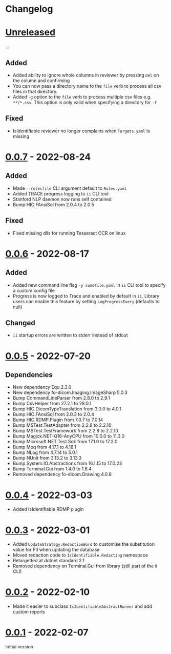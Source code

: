 # Changelog

# [Unreleased]

...

## Added

- Added ability to ignore whole columns in reviewer by pressing `Del` on the column and confirming
- You can now pass a directory name to the `file` verb to process all csv files in that directory.
- Added `-g` option to the `file` verb to process multiple csv files e.g. `**/*.csv`.  This option is only valid when specifying a directory for `-f`

## Fixed

- IsIdentifiable reviewer no longer complains when `Targets.yaml` is missing

# [0.0.7] - 2022-08-24

## Added

- Made `--rulesfile` CLI argument default to `Rules.yaml`
- Added TRACE progress logging to `ii` CLI tool
- Stanford NLP daemon now runs self contained
- Bump HIC.FAnsiSql from 2.0.4 to 2.0.5

## Fixed

- Fixed missing dlls for running Tesseract OCR on linux

# [0.0.6] - 2022-08-17

## Added

- Added new command line flag `-y somefile.yaml` in `ii` CLI tool to specify a custom config file
- Progress is now logged to Trace and enabled by default in `ii`.  Library users can enable this feature by setting `LogProgressEvery` (defaults to null)

## Changed

- `ii` startup errors are written to stderr instead of stdout

# [0.0.5] - 2022-07-20

## Dependencies

- New dependency Equ 2.3.0
- New dependency fo-dicom.Imaging.ImageSharp 5.0.3
- Bump CommandLineParser from 2.8.0 to 2.9.1
- Bump CsvHelper from 27.2.1 to 28.0.1
- Bump HIC.DicomTypeTranslation from 3.0.0 to 4.0.1
- Bump HIC.FAnsiSql from 2.0.3 to 2.0.4
- Bump HIC.RDMP.Plugin from 7.0.7 to 7.0.14
- Bump MSTest.TestAdapter from 2.2.8 to 2.2.10
- Bump MSTest.TestFramework from 2.2.8 to 2.2.10
- Bump Magick.NET-Q16-AnyCPU from 10.0.0 to 11.3.0
- Bump Microsoft.NET.Test.Sdk from 17.1.0 to 17.2.0
- Bump Moq from 4.17.1 to 4.18.1
- Bump NLog from 4.7.14 to 5.0.1
- Bump NUnit from 3.13.2 to 3.13.3
- Bump System.IO.Abstractions from 16.1.15 to 17.0.23
- Bump Terminal.Gui from 1.4.0 to 1.6.4
- Removed dependency fo-dicom.Drawing 4.0.8

# [0.0.4] - 2022-03-03

- Added IsIdentifiable RDMP plugin

# [0.0.3] - 2022-03-01

- Added `UpdateStrategy.RedactionWord` to customise the substitution value for PII when updating the database
- Moved redaction code to `IsIdentifiable.Redacting` namespace
- Retargetted at dotnet standard 2.1
- Removed dependency on Terminal.Gui from library (still part of the ii CLI)

# [0.0.2] - 2022-02-10

- Made it easier to subclass `IsIdentifiableAbstractRunner` and add custom reports

# [0.0.1] - 2022-02-07

Initial version

[Unreleased]: https://github.com/SMI/IsIdentifiable/compare/v0.0.7..main
[0.0.7]: https://github.com/SMI/IsIdentifiable/compare/v0.0.6..v0.0.7
[0.0.6]: https://github.com/SMI/IsIdentifiable/compare/v0.0.5..v0.0.6
[0.0.5]: https://github.com/SMI/IsIdentifiable/compare/v0.0.4..v0.0.5
[0.0.4]: https://github.com/SMI/IsIdentifiable/compare/v0.0.3..v0.0.4
[0.0.3]: https://github.com/SMI/IsIdentifiable/compare/v0.0.2..v0.0.3
[0.0.2]: https://github.com/SMI/IsIdentifiable/releases/tag/v0.0.2
[0.0.1]: https://github.com/SMI/IsIdentifiable/releases/tag/v0.0.1